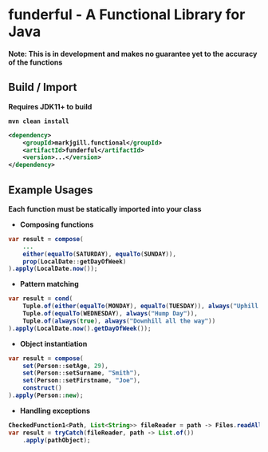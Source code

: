 # funderful - A Functional Library for Java

<b>Note: This is in development and makes no guarantee yet to the accuracy of the functions

## Build / Import
Requires JDK11+ to build

```shell
mvn clean install
```

```xml
<dependency>
    <groupId>markjgill.functional</groupId>
    <artifactId>funderful</artifactId>
    <version>...</version>
</dependency>
```

## Example Usages
Each function must be statically imported into your class

- Composing functions
```java
var result = compose(
    ...
    either(equalTo(SATURDAY), equalTo(SUNDAY)),
    prop(LocalDate::getDayOfWeek)
).apply(LocalDate.now());
```

- Pattern matching
```java
var result = cond(
    Tuple.of(either(equalTo(MONDAY), equalTo(TUESDAY)), always("Uphill Struggle")),
    Tuple.of(equalTo(WEDNESDAY), always("Hump Day")),
    Tuple.of(always(true), always("Downhill all the way"))
).apply(LocalDate.now().getDayOfWeek());
```

- Object instantiation
```java
var result = compose(
    set(Person::setAge, 29),
    set(Person::setSurname, "Smith"),
    set(Person::setFirstname, "Joe"),
    construct()
).apply(Person::new);
```

- Handling exceptions
```java
CheckedFunction1<Path, List<String>> fileReader = path -> Files.readAllLines(path);
var result = tryCatch(fileReader, path -> List.of())
    .apply(pathObject);
```